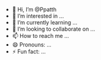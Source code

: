 - 👋 Hi, I’m @Ppatth
- 👀 I’m interested in ...
- 🌱 I’m currently learning ...
- 💞️ I’m looking to collaborate on ...
- 📫 How to reach me ...
- 😄 Pronouns: ...
- ⚡ Fun fact: ...

<!---
Ppatth/Ppatth is a ✨ special ✨ repository because its `README.md` (this file) appears on your GitHub profile.
You can click the Preview link to take a look at your changes.
--->
